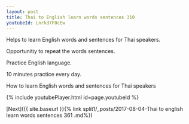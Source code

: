 ```yaml
---
layout: post
title: Thai to English learn words sentences 310 
youtubeId: Lnrkd7F0cEw
---
```

 
 
Helps to learn English words and sentences for Thai speakers.

Opportunitiy to repeat the words sentences. 

Practice English language. 
 
10 minutes practice every day. 
 
How to learn English words and sentences for Thai speakers 
 
{% include youtubePlayer.html id=page.youtubeId %}
 
 
[Next]({{ site.baseurl }}{% link  split1/_posts/2017-08-04-Thai to english learn words sentences 361 .md%})
 
